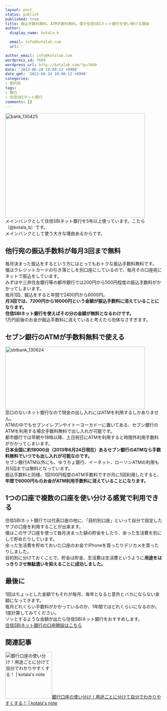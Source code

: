```yaml
---
layout: post
status: publish
published: true
title: 振込手数料無料、ATM手数料無料。僕が住信SBIネット銀行を使い続ける理由
author:
  display_name: kotala_b

  email: info@kotalab.com
  url: ''

author_email: info@kotalab.com
wordpress_id: 7609
wordpress_url: http://kotalab.com/?p=7609
date: '2013-06-24 19:00:12 +0900'
date_gmt: '2013-06-24 10:00:12 +0900'
categories:
- 節約術
tags:
- 銀行
- 住信SBIネット銀行
comments: []
---
```

<p><img src="http://kotalab.com/wp-content/uploads/bank_130425-448x336.jpg" alt="bank_130425" width="448" height="336" class="alignnone size-large wp-image-6915" /><br />
メインバンクとして住信SBIネット銀行を5年以上使っています。こたら（@kotala_b）です。<br />
メインバンクとして使う大きな理由あるからです。<br />
<!--more--></p>
<h2>他行宛の振込手数料が毎月3回まで無料</h2>
<p>毎月決まった振込をするという方にはとってもおトクな振込手数料無料です。<br />
僕はクレジットカードの引き落としを別口座にしているので、毎月その口座宛にネットで振込をしています。<br />
みずほや三井住友銀行等の都市銀行では200円から500円程度の振込手数料がかかってしまいます。<br />
毎月1回、振込をすると年間で2400円から6000円。<br />
<strong>月3回では、7200円から18000円という金額が振込手数料に消えていることになります。<br />
住信SBIネット銀行を使えばその分の金額が無料となるわけです。</strong><br />
1万円前後のお金が振込手数料に消えていると考えたら勿体なさすぎます。</p>
<h2>セブン銀行のATMが手数料無料で使える</h2>
<p><img src="http://kotalab.com/wp-content/uploads/sbibank_130624-448x201.jpg" alt="sbibank_130624" width="448" height="201" class="alignnone size-large wp-image-7658" /><br />
窓口のないネット銀行なので現金の出し入れにはATMを利用するしかありません。<br />
ATMの中でもセブンイレブンやイトーヨーカドーに置いてある、セブン銀行のATMを利用する場合手数料無料で出し入れが可能です。<br />
都市銀行では早朝や18時以降、土日祝日にATMを利用すると時間外利用手数料がかかってしまいます。<br />
<strong>日本全国に約18000台（2013年6月24日現在）あるセブン銀行のATMなら手数料無料でいつでも出し入れが可能なのです。</strong><br />
セブン銀行ATM以外にも、ゆうちょ銀行、イーネット、ローソンATMの利用も月5回までは無料となっています。<br />
振込手数料と同様、1回100円程度のATM手数料ですが月に5回利用したすると、<strong>年間で6000円ものお金がATM利用手数料に消えていることになります。</strong></p>
<h2>1つの口座で複数の口座を使い分ける感覚で利用できる</h2>
<p>住信SBIネット銀行では代表口座の他に、「目的別口座」といって自分で設定したサブの口座を利用することが出来ます。<br />
僕はこのサブ口座を使って毎月決まった額の貯金をしたり、余った生活費を別にして貯めたりしています。<br />
余った生活費を貯めておいた口座のお金でiPhoneを買ったりデジカメを買ったりしました。<br />
目的別に分けておくことで、貯金は貯金、生活費は生活費というように<strong>用途をはっきりさせ無駄遣いを抑えることに成功しました。</strong></p>
<h2>最後に</h2>
<p>1回はちょっとした金額でもそれが毎月、毎年となると意外とバカにならない金額になってきます。<br />
毎月どれくらい手数料がかかっているのか、1年間ではどれくらいになるのか。<br />
1度計算してみてください。<br />
ゾッとするような金額が出たら住信SBIネット銀行をおすすめします。<br />
<a href="http://ad2.trafficgate.net/mt/s/1/4478/193863_317871/">住信SBIネット銀行の口座開設はこちら</A></p>
<h2 class="rele">関連記事</h2>
<p><a href="http://kotalab.com/bank-account" target="_blank"><img  class="alignleft" src="http://kotalab.com/wp-content/uploads/bank_130425-448x336.jpg" alt="銀行口座の使い分け！用途ごとに分けて自分でわかりやすくする！ | kotala's note" width="150" /></a><a href="http://kotalab.com/bank-account" target="_blank">銀行口座の使い分け！用途ごとに分けて自分でわかりやすくする！ | kotala's note</a><br style="clear:both;" /></p>
